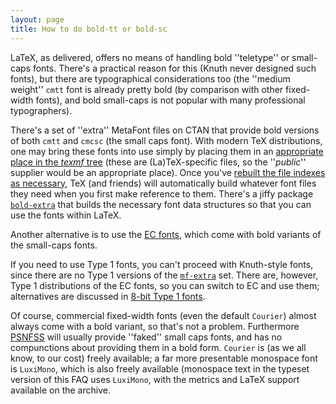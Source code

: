 ```yaml
---
layout: page
title: How to do bold-tt or bold-sc
---
```





LaTeX, as delivered, offers no means of handling bold ''teletype''
or small-caps fonts.  There's a practical reason for this (Knuth never
designed such fonts), but there are typographical considerations too
(the ''medium weight'' `cmtt` font is already pretty bold (by
comparison with other fixed-width fonts), and bold small-caps is not
popular with many professional typographers).


There's a set of ''extra'' MetaFont files on CTAN that provide bold
versions of both `cmtt` and `cmcsc` (the small caps font).  With
modern TeX distributions, one may bring these fonts into use simply
by placing them in an 
[appropriate place in the _texmf_ tree](./FAQ-install-where.html)
(these are (La)TeX-specific files, so the ''_public_'' supplier
would be an appropriate place).  Once you've 
[rebuilt the file indexes as necessary](./FAQ-inst-wlcf.html),
TeX (and friends) will automatically build whatever font files they
need when you first make reference to them.  There's a jiffy package
[`bold-extra`](http://ctan.org/pkg/bold-extra) that builds the necessary font data structures
so that you can use the fonts within LaTeX.


Another alternative is to use the [EC fonts](./FAQ-ECfonts.html),
which come with bold variants of the small-caps fonts.


If you need to use Type&nbsp;1 fonts, you can't proceed with Knuth-style
fonts, since there are no Type&nbsp;1 versions of the [`mf-extra`](http://ctan.org/pkg/mf-extra)
set.  There are, however, Type&nbsp;1 distributions of the EC&nbsp;fonts, so you
can switch to EC and use them; alternatives are discussed in
[8-bit Type&nbsp;1 fonts](./FAQ-type1T1.html).


Of course, commercial fixed-width fonts (even the default
`Courier`) almost always come with a bold variant, so that's
not a problem.  Furthermore [PSNFSS](./FAQ-usepsfont.html)
will usually provide ''faked'' small caps fonts, and has no
compunctions about providing them in a bold form.  `Courier`
is (as we all know, to our cost) freely available; a far more
presentable monospace font is `LuxiMono`, which is also
freely available (monospace text in the typeset version of this
FAQ uses `LuxiMono`, with the metrics and LaTeX
support available on the archive.


